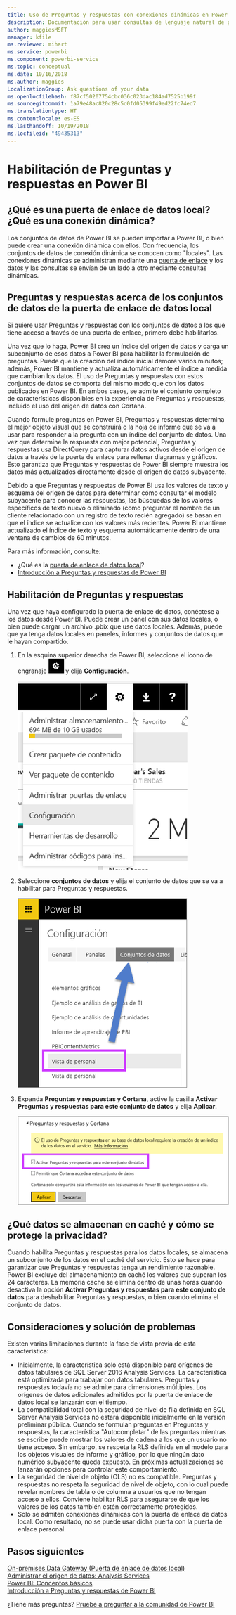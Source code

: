 ```yaml
---
title: Uso de Preguntas y respuestas con conexiones dinámicas en Power BI
description: Documentación para usar consultas de lenguaje natural de preguntas y respuestas de Power BI con conexiones dinámicas a datos de Analysis Services y la puerta de enlace de datos local.
author: maggiesMSFT
manager: kfile
ms.reviewer: mihart
ms.service: powerbi
ms.component: powerbi-service
ms.topic: conceptual
ms.date: 10/16/2018
ms.author: maggies
LocalizationGroup: Ask questions of your data
ms.openlocfilehash: f87cf50207754cbc036c023dac184ad7525b199f
ms.sourcegitcommit: 1a79e48ac820c28c5d0fd05399f49ed22fc74ed7
ms.translationtype: HT
ms.contentlocale: es-ES
ms.lasthandoff: 10/19/2018
ms.locfileid: "49435313"
---
```

# <a name="enable-qa-for-live-connections-in-power-bi"></a>Habilitación de Preguntas y respuestas en Power BI
## <a name="what-is-on-premises-data-gateway--what-is-a-live-connection"></a>¿Qué es una puerta de enlace de datos local?  ¿Qué es una conexión dinámica?
Los conjuntos de datos de Power BI se pueden importar a Power BI, o bien puede crear una conexión dinámica con ellos. Con frecuencia, los conjuntos de datos de conexión dinámica se conocen como "locales". Las conexiones dinámicas se administran mediante una [puerta de enlace](service-gateway-onprem.md) y los datos y las consultas se envían de un lado a otro mediante consultas dinámicas.

## <a name="qa-for-on-premises-data-gateway-datasets"></a>Preguntas y respuestas acerca de los conjuntos de datos de la puerta de enlace de datos local
Si quiere usar Preguntas y respuestas con los conjuntos de datos a los que tiene acceso a través de una puerta de enlace, primero debe habilitarlos.

Una vez que lo haga, Power BI crea un índice del origen de datos y carga un subconjunto de esos datos a Power BI para habilitar la formulación de preguntas. Puede que la creación del índice inicial demore varios minutos; además, Power BI mantiene y actualiza automáticamente el índice a medida que cambian los datos. El uso de Preguntas y respuestas con estos conjuntos de datos se comporta del mismo modo que con los datos publicados en Power BI. En ambos casos, se admite el conjunto completo de características disponibles en la experiencia de Preguntas y respuestas, incluido el uso del origen de datos con Cortana.

Cuando formule preguntas en Power BI, Preguntas y respuestas determina el mejor objeto visual que se construirá o la hoja de informe que se va a usar para responder a la pregunta con un índice del conjunto de datos. Una vez que determine la respuesta con mejor potencial, Preguntas y respuestas usa DirectQuery para capturar datos activos desde el origen de datos a través de la puerta de enlace para rellenar diagramas y gráficos. Esto garantiza que Preguntas y respuestas de Power BI siempre muestra los datos más actualizados directamente desde el origen de datos subyacente.

Debido a que Preguntas y respuestas de Power BI usa los valores de texto y esquema del origen de datos para determinar cómo consultar el modelo subyacente para conocer las respuestas, las búsquedas de los valores específicos de texto nuevo o eliminado (como preguntar el nombre de un cliente relacionado con un registro de texto recién agregado) se basan en que el índice se actualice con los valores más recientes. Power BI mantiene actualizado el índice de texto y esquema automáticamente dentro de una ventana de cambios de 60 minutos.

Para más información, consulte:

* ¿Qué es la [puerta de enlace de datos local](service-gateway-onprem.md)?
* [Introducción a Preguntas y respuestas de Power BI](consumer/end-user-q-and-a.md)

## <a name="enable-qa"></a>Habilitación de Preguntas y respuestas
Una vez que haya configurado la puerta de enlace de datos, conéctese a los datos desde Power BI.  Puede crear un panel con sus datos locales, o bien puede cargar un archivo .pbix que use datos locales.  Además, puede que ya tenga datos locales en paneles, informes y conjuntos de datos que le hayan compartido.

1. En la esquina superior derecha de Power BI, seleccione el icono de engranaje ![icono de engranaje](media/service-q-and-a-direct-query/power-bi-cog.png) y elija **Configuración**.
   
   ![Menú Configuración](media/service-q-and-a-direct-query/powerbi-settings.png)
2. Seleccione **conjuntos de datos** y elija el conjunto de datos que se va a habilitar para Preguntas y respuestas.
   
   ![Pantalla Conjuntos de datos del menú Configuración](media/service-q-and-a-direct-query/power-bi-q-and-a-settings.png)
3. Expanda **Preguntas y respuestas y Cortana**, active la casilla **Activar Preguntas y respuestas para este conjunto de datos** y elija **Aplicar**.
   
    ![Área Preguntas y respuestas expandida](media/service-q-and-a-direct-query/power-bi-q-and-a-directquery.png)

## <a name="what-data-is-cached-and-how-is-privacy-protected"></a>¿Qué datos se almacenan en caché y cómo se protege la privacidad?
Cuando habilita Preguntas y respuestas para los datos locales, se almacena un subconjunto de los datos en el caché del servicio. Esto se hace para garantizar que Preguntas y respuestas tenga un rendimiento razonable. Power BI excluye del almacenamiento en caché los valores que superan los 24 caracteres. La memoria caché se elimina dentro de unas horas cuando desactiva la opción **Activar Preguntas y respuestas para este conjunto de datos** para deshabilitar Preguntas y respuestas, o bien cuando elimina el conjunto de datos.

## <a name="considerations-and-troubleshooting"></a>Consideraciones y solución de problemas
Existen varias limitaciones durante la fase de vista previa de esta característica:

* Inicialmente, la característica solo está disponible para orígenes de datos tabulares de SQL Server 2016 Analysis Services. La característica está optimizada para trabajar con datos tabulares. Preguntas y respuestas todavía no se admite para dimensiones múltiples. Los orígenes de datos adicionales admitidos por la puerta de enlace de datos local se lanzarán con el tiempo.
* La compatibilidad total con la seguridad de nivel de fila definida en SQL Server Analysis Services no estará disponible inicialmente en la versión preliminar pública. Cuando se formulan preguntas en Preguntas y respuestas, la característica "Autocompletar" de las preguntas mientras se escribe puede mostrar los valores de cadena a los que un usuario no tiene acceso. Sin embargo, se respeta la RLS definida en el modelo para los objetos visuales de informe y gráfico, por lo que ningún dato numérico subyacente queda expuesto. En próximas actualizaciones se lanzarán opciones para controlar este comportamiento.
* La seguridad de nivel de objeto (OLS) no es compatible. Preguntas y respuestas no respeta la seguridad de nivel de objeto, con lo cual puede revelar nombres de tabla o de columna a usuarios que no tengan acceso a ellos. Conviene habilitar RLS para asegurarse de que los valores de los datos también estén correctamente protegidos. 
* Solo se admiten conexiones dinámicas con la puerta de enlace de datos local. Como resultado, no se puede usar dicha puerta con la puerta de enlace personal.

## <a name="next-steps"></a>Pasos siguientes
[On-premises Data Gateway (Puerta de enlace de datos local)](service-gateway-onprem.md)  
[Administrar el origen de datos: Analysis Services](service-gateway-enterprise-manage-ssas.md)  
[Power BI: Conceptos básicos](consumer/end-user-basic-concepts.md)  
[Introducción a Preguntas y respuestas de Power BI](consumer/end-user-q-and-a.md)  

¿Tiene más preguntas? [Pruebe a preguntar a la comunidad de Power BI](http://community.powerbi.com/)

